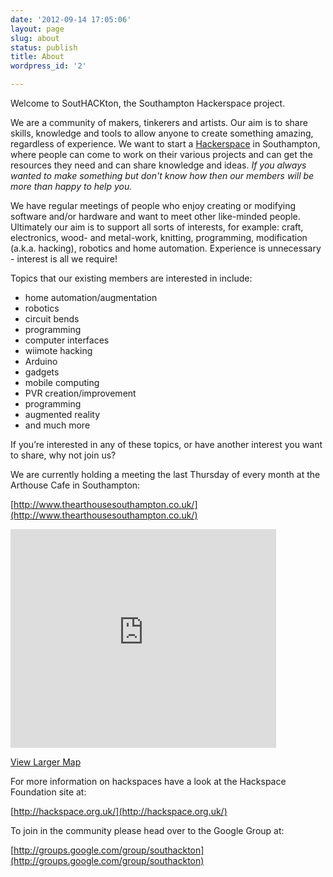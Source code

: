 ```yaml
---
date: '2012-09-14 17:05:06'
layout: page
slug: about
status: publish
title: About
wordpress_id: '2'

---
```


Welcome to SoutHACKton, the Southampton Hackerspace project. 

We are a community of makers, tinkerers and artists. Our aim is to share
skills, knowledge and tools to allow anyone to create something amazing, regardless
of experience. We want to start a [Hackerspace][] in Southampton, where
people can come to work on their various projects and can get the
resources they need and can share knowledge and ideas. *If you always
wanted to make something but don't know how then our members will be
more than happy to help you.*

We have regular meetings of people who enjoy creating or modifying
software and/or hardware and want to meet other like-minded people.
Ultimately our aim is to support all sorts of interests, for example:
craft, electronics, wood- and metal-work, knitting, programming,
modification (a.k.a. hacking), robotics and home automation. Experience
is unnecessary - interest is all we require! 

Topics that our existing members are interested in include:

  * home automation/augmentation
  * robotics
  * circuit bends
  * programming
  * computer interfaces
  * wiimote hacking
  * Arduino
  * gadgets
  * mobile computing
  * PVR creation/improvement
  * programming
  * augmented reality
  * and much more

If you’re interested in any of these topics, or have another interest
you want to share, why not join us?

We are currently holding a meeting the last Thursday of every month at
the Arthouse Cafe in Southampton:

[http://www.thearthousesouthampton.co.uk/](http://www.thearthousesouthampton.co.uk/)

<iframe src="http://maps.google.co.uk/maps?f=q&amp;source=s_q&amp;hl=en&amp;geocode=&amp;q=the+arthouse+cafe,+southampton&amp;aq=&amp;sll=50.907644,-1.404238&amp;sspn=0.003126,0.008256&amp;ie=UTF8&amp;hq=the+arthouse+cafe,&amp;hnear=Southampton,+United+Kingdom&amp;ll=50.909046,-1.404459&amp;spn=0.012502,0.033023&amp;t=h&amp;z=14&amp;iwloc=A&amp;cid=3323037071216817675&amp;output=embed" frameborder="0" marginwidth="0" marginheight="0" scrolling="no" width="425" height="350"></iframe>

[View Larger Map](http://maps.google.co.uk/maps?f=q&source=embed&hl=en&geocode=&q=the+arthouse+cafe,+southampton&aq=&sll=50.907644,-1.404238&sspn=0.003126,0.008256&ie=UTF8&hq=the+arthouse+cafe,&hnear=Southampton,+United+Kingdom&ll=50.909046,-1.404459&spn=0.012502,0.033023&t=h&z=14&iwloc=A&cid=3323037071216817675)

For more information on hackspaces have a look at the Hackspace
Foundation site at: 

[http://hackspace.org.uk/](http://hackspace.org.uk/)

To join in the community please head over to the Google Group at:

[http://groups.google.com/group/southackton](http://groups.google.com/group/southackton)

[Hackerspace]: http://en.wikipedia.org/wiki/Hackerspace
